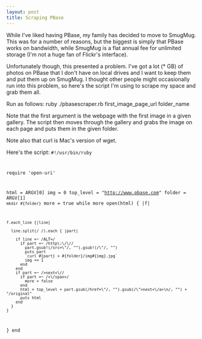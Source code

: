 ```yaml
---
layout: post
title: Scraping PBase
---
```


While I've liked having PBase, my family has decided to move to SmugMug. This was for a number of reasons, but the biggest is simply that PBase works on bandwidth, while SmugMug is a flat annual fee for unlimited storage (I'm not a huge fan of Flickr's interface).

Unfortunately though, this presented a problem. I've got a lot (* GB) of photos on PBase that I don't have on local drives and I want to keep them and put them up on SmugMug. I thought other people might occasionally run into this problem, so here's the script I'm using to scrape my space and grab them all.

Run as follows: ruby ./pbasescraper.rb first_image_page_url folder_name

Note that the first argument is the webpage with the first image in a given gallery. The script then moves through the gallery and grabs the image on each page and puts them in the given folder.

Note also that curl is Mac's version of wget.

Here's the script:
<code>#!/usr/bin/ruby

require 'open-uri'

html = ARGV[0]
img = 0
top_level = "http://www.pbase.com"
folder = ARGV[1]
`mkdir #{folder}`
more = true
while more 
  open(html) { |f|

    f.each_line {|line|  
      
      line.split(/ /).each { |part|
     
        if line =~ /ALT=/
          if part =~ /http\:\/\//
            part.gsub!(/src=\"/, "").gsub!(/\"/, "")
            puts part
            `curl #{part} > #{folder}/img#{img}.jpg`
            img += 1
          end
        end          
        if part =~ />next<\//            
          if part =~ /<\/span>/
            more = false
          end
          html = top_level + part.gsub(/href=\"/, "").gsub(/\">next<\/a>\n/, "") + "/original"
          puts html
        end     
      }
    }
  }
end  
    </code>

